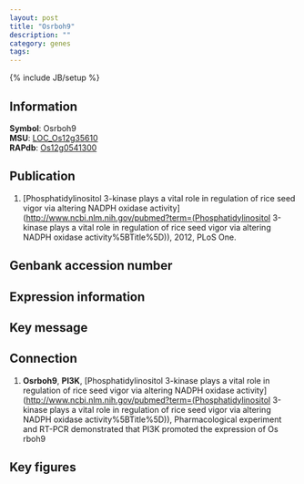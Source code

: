```yaml
---
layout: post
title: "Osrboh9"
description: ""
category: genes
tags: 
---
```

{% include JB/setup %}

## Information
__Symbol__: Osrboh9  
__MSU__: [LOC_Os12g35610](http://rice.plantbiology.msu.edu/cgi-bin/ORF_infopage.cgi?orf=LOC_Os12g35610)  
__RAPdb__: [Os12g0541300](http://rapdb.dna.affrc.go.jp/viewer/gbrowse_details/irgsp1?name=Os12g0541300)  

## Publication
1. [Phosphatidylinositol 3-kinase plays a vital role in regulation of rice seed vigor via altering NADPH oxidase activity](http://www.ncbi.nlm.nih.gov/pubmed?term=(Phosphatidylinositol 3-kinase plays a vital role in regulation of rice seed vigor via altering NADPH oxidase activity%5BTitle%5D)), 2012, PLoS One.

## Genbank accession number

## Expression information

## Key message

## Connection
1. __Osrboh9__, __PI3K__, [Phosphatidylinositol 3-kinase plays a vital role in regulation of rice seed vigor via altering NADPH oxidase activity](http://www.ncbi.nlm.nih.gov/pubmed?term=(Phosphatidylinositol 3-kinase plays a vital role in regulation of rice seed vigor via altering NADPH oxidase activity%5BTitle%5D)),  Pharmacological experiment and RT-PCR demonstrated that PI3K promoted the expression of Os rboh9

## Key figures


